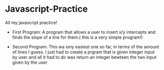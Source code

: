 # Javascript-Practice
All my javascript practice!
- First Program: A program that allows a user to insert x/y intercepts and finds the slope of a line for them.( this is a very simple program!)

- Second Program: This wa smy easiest one so far, in terms of the amount of lines I guess. I just had to create a prgram that is given integer input by user and all it had to do was return an integer bewteen the two input given by the user
